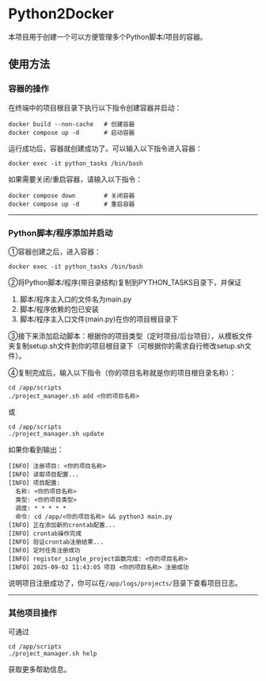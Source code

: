 # Python2Docker
本项目用于创建一个可以方便管理多个Python脚本/项目的容器。

## 使用方法
### 容器的操作
在终端中的项目根目录下执行以下指令创建容器并启动：
``` 
docker build --non-cache   # 创建容器
docker compose up -d       # 启动容器
```
运行成功后，容器就创建成功了。可以输入以下指令进入容器：
```
docker exec -it python_tasks /bin/bash
```
如果需要关闭/重启容器，请输入以下指令：
```
docker compose down        # 关闭容器
docker compose up -d       # 重启容器
```
---
### Python脚本/程序添加并启动
①容器创建之后，进入容器：
```
docker exec -it python_tasks /bin/bash
```
②将Python脚本/程序(带目录结构)复制到PYTHON_TASKS目录下，并保证
1. 脚本/程序主入口的文件名为main.py
2. 脚本/程序依赖的包已安装
3. 脚本/程序主入口文件(main.py)在你的项目根目录下

③接下来添加启动脚本：根据你的项目类型（定时项目/后台项目），从模板文件夹复制setup.sh文件到你的项目根目录下（可根据你的需求自行修改setup.sh文件）。

④复制完成后，输入以下指令（你的项目名称就是你的项目根目录名称）：
```
cd /app/scripts
./project_manager.sh add <你的项目名称>
```
或
```
cd /app/scripts
./project_manager.sh update
```
如果你看到输出：
```
[INFO] 注册项目: <你的项目名称>
[INFO] 读取项目配置...
[INFO] 项目配置:
  名称: <你的项目名称>
  类型: <你的项目类型>
  调度: * * * * *
  命令: cd /app/<你的项目名称> && python3 main.py
[INFO] 正在添加新的crontab配置...
[INFO] crontab操作完成
[INFO] 验证crontab注册结果...
[INFO] 定时任务注册成功
[INFO] register_single_project函数完成: <你的项目名称>
[INFO] 2025-09-02 11:43:05 项目 <你的项目名称> 注册成功
```
说明项目注册成功了，你可以在`/app/logs/projects/`目录下查看项目日志。

---
### 其他项目操作
可通过
```
cd /app/scripts
./project_manager.sh help
```
获取更多帮助信息。